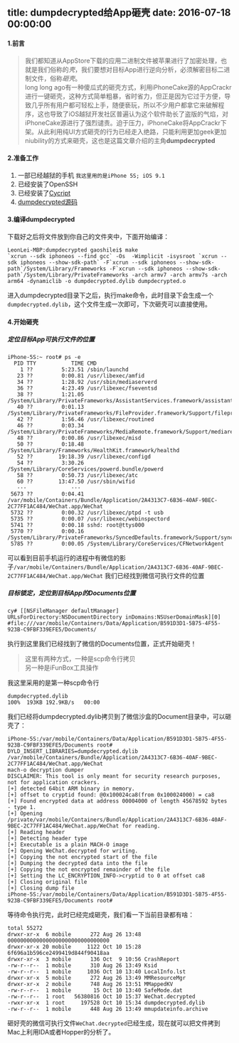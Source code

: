title: dumpdecrypted给App砸壳
date: 2016-07-18 00:00:00
---
#### 1.前言
> 我们都知道从AppStore下载的应用二进制文件被苹果进行了加密处理，也就是我们俗称的*壳*，我们要想对目标App进行逆向分析，必须解密目标二进制文件，俗称*砸壳*。  
> long long ago有一种傻瓜式的砸壳方式，利用iPhoneCake源的AppCrackr进行一键砸壳，这种方式简单粗暴，省时省力，但正是因为它过于方便，导致几乎所有用户都可轻松上手，随便亵玩，所以不少用户都拿它来破解程序，这也导致了iOS越狱开发社区普遍认为这个软件助长了盗版的气焰，对iPhoneCake源进行了强烈谴责。迫于压力，iPhoneCake将AppCrackr下架。从此利用纯UI方式砸壳的行为已经走入绝路，只能利用更加geek更加niubility的方式来砸壳，这也是这篇文章介绍的主角**dumpdecrypted**  

<!-- more --> 
#### 2.准备工作
1. 一部已经越狱的手机 `我这里用的是iPhone 5S; iOS 9.1`
2. 已经安装了OpenSSH
3. 已经安装了[Cycript](http://www.cycript.org)
4. [dumpdecrypted源码](https://github.com/stefanesser/dumpdecrypted/archive/master.zip)  

#### 3.编译dumpdecrypted
下载好之后将文件放到你自己的文件夹中，下面开始编译：  
 
```LeonLei-MBP:~ gaoshilei$ cd /Users/gaoshilei/Desktop/reverse/dumpdecrypted  
LeonLei-MBP:dumpdecrypted gaoshilei$ make
`xcrun --sdk iphoneos --find gcc` -Os  -Wimplicit -isysroot `xcrun --sdk iphoneos --show-sdk-path` -F`xcrun --sdk iphoneos --show-sdk-path`/System/Library/Frameworks -F`xcrun --sdk iphoneos --show-sdk-path`/System/Library/PrivateFrameworks -arch armv7 -arch armv7s -arch arm64 -dynamiclib -o dumpdecrypted.dylib dumpdecrypted.o

```
进入dumpdecrypted目录下之后，执行make命令，此时目录下会生成一个`dumpdecrypted.dylib`，这个文件生成一次即可，下次砸壳可以直接使用。

#### 4.开始砸壳  
##### 定位目标App可执行文件的位置
```LeonLei-MBP:~ gaoshilei$ ssh root@192.168.0.115
iPhone-5S:~ root# ps -e
  PID TTY           TIME CMD
    1 ??         5:23.51 /sbin/launchd
   23 ??         0:00.81 /usr/libexec/amfid
   34 ??         1:28.92 /usr/sbin/mediaserverd
   36 ??         4:23.49 /usr/libexec/fseventsd
   38 ??         1:21.05 /System/Library/PrivateFrameworks/AssistantServices.framework/assistantd
   40 ??         0:01.13 /System/Library/PrivateFrameworks/FileProvider.framework/Support/fileproviderd
   42 ??         1:56.46 /usr/libexec/routined
   46 ??         0:03.34 /System/Library/PrivateFrameworks/MediaRemote.framework/Support/mediaremoted
   48 ??         0:00.86 /usr/libexec/misd
   50 ??         0:18.48 /System/Library/Frameworks/HealthKit.framework/healthd
   52 ??        19:18.39 /usr/libexec/configd
   54 ??         3:30.26 /System/Library/CoreServices/powerd.bundle/powerd
   58 ??         0:50.73 /usr/libexec/atc
   60 ??        13:47.50 /usr/sbin/wifid
   ···              ···
 5673 ??         0:04.41 /var/mobile/Containers/Bundle/Application/2A4313C7-6B36-40AF-9BEC-2C77FF1AC484/WeChat.app/WeChat
 5732 ??         0:00.32 /usr/libexec/ptpd -t usb
 5735 ??         0:00.07 /usr/libexec/webinspectord
 5741 ??         0:00.18 sshd: root@ttys000 
 5770 ??         0:00.16 /System/Library/PrivateFrameworks/SyncedDefaults.framework/Support/syncdefaultsd
 5785 ??         0:00.05 /System/Library/CoreServices/CFNetworkAgent
```
可以看到目前手机运行的进程中有微信的影子`/var/mobile/Containers/Bundle/Application/2A4313C7-6B36-40AF-9BEC-2C77FF1AC484/WeChat.app/WeChat` 我们已经找到微信可执行文件的位置
##### 目标锁定，定位到目标App的Documents位置  
 
```iPhone-5S:~ root# cycript -p WeChat  
cy# [[NSFileManager defaultManager] URLsForDirectory:NSDocumentDirectory inDomains:NSUserDomainMask][0]
#file:///var/mobile/Containers/Data/Application/B591D3D1-5B75-4F55-923B-C9FBF339EFE5/Documents/  
```

执行到这里我们已经找到了微信的Documents位置，正式开始砸壳！
> 这里有两种方式，一种是scp命令行拷贝  
> 另一种是iFunBox工具操作  

我这里采用的是第一种scp命令行  
 
```LeonLei-MBP:~ gaoshilei$ scp /Users/gaoshilei/Desktop/reverse/dumpdecrypted/dumpdecrypted.dylib   root@192.168.0.115:/var/mobile/Containers/Data/Application/B591D3D1-5B75-4F55-923B-C9FBF339EFE5/Documents  
dumpdecrypted.dylib                                                              100%  193KB 192.9KB/s   00:00 
```  

我们已经将dumpdecrypted.dylib拷贝到了微信沙盒的Document目录中，可以砸壳了：  
  
```iPhone-5S:~ root# cd /var/mobile/Containers/Data/Application/B591D3D1-5B75-4F55-923B-C9FBF339EFE5/Documents/
iPhone-5S:/var/mobile/Containers/Data/Application/B591D3D1-5B75-4F55-923B-C9FBF339EFE5/Documents root# DYLD_INSERT_LIBRARIES=dumpdecrypted.dylib /var/mobile/Containers/Bundle/Application/2A4313C7-6B36-40AF-9BEC-2C77FF1AC484/WeChat.app/WeChat
mach-o decryption dumper
DISCLAIMER: This tool is only meant for security research purposes, not for application crackers.
[+] detected 64bit ARM binary in memory.
[+] offset to cryptid found: @0x100024ca8(from 0x100024000) = ca8
[+] Found encrypted data at address 00004000 of length 45678592 bytes - type 1.
[+] Opening /private/var/mobile/Containers/Bundle/Application/2A4313C7-6B36-40AF-9BEC-2C77FF1AC484/WeChat.app/WeChat for reading.
[+] Reading header
[+] Detecting header type
[+] Executable is a plain MACH-O image
[+] Opening WeChat.decrypted for writing.
[+] Copying the not encrypted start of the file
[+] Dumping the decrypted data into the file
[+] Copying the not encrypted remainder of the file
[+] Setting the LC_ENCRYPTION_INFO->cryptid to 0 at offset ca8
[+] Closing original file
[+] Closing dump file
iPhone-5S:/var/mobile/Containers/Data/Application/B591D3D1-5B75-4F55-923B-C9FBF339EFE5/Documents root#  
```
等待命令执行完，此时已经完成砸壳，我们看一下当前目录都有啥：  
  
```iPhone-5S:/var/mobile/Containers/Data/Application/B591D3D1-5B75-4F55-923B-C9FBF339EFE5/Documents root# ls -o
total 55272
drwxr-xr-x  6 mobile      272 Aug 26 13:48 00000000000000000000000000000000
drwxr-xr-x 20 mobile     1122 Oct 10 15:28 6f696a1b596ce2499419d844f90418aa
drwxr-xr-x  3 mobile      136 Oct  9 10:56 CrashReport
-rw-r--r--  1 mobile      310 Aug 26 13:49 Ksid
-rw-r--r--  1 mobile     1036 Oct 10 13:40 LocalInfo.lst
drwxr-xr-x  5 mobile      272 Aug 26 13:49 MMResourceMgr
drwxr-xr-x  2 mobile      748 Aug 26 13:51 MMappedKV
-rw-r--r--  1 mobile       15 Oct 10 13:40 SafeMode.dat
-rw-r--r--  1 root   56380816 Oct 10 15:37 WeChat.decrypted
-rwxr-xr-x  1 root     197528 Oct 10 15:34 dumpdecrypted.dylib
-rw-r--r--  1 mobile      448 Aug 26 13:49 mmupdateinfo.archive
```  
砸好壳的微信可执行文件`WeChat.decrypted`已经生成，现在就可以把文件拷到Mac上利用IDA或者Hopper的分析了。
